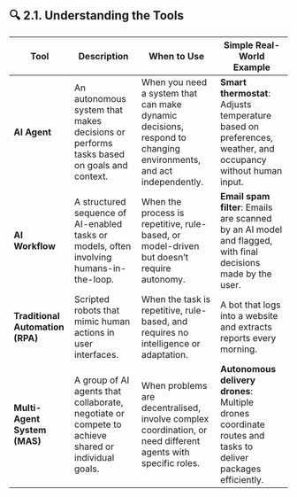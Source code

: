 ## 🔍 2.1. Understanding the Tools

| Tool | Description | When to Use | Simple Real-World Example |
|------|-------------|-------------|----------------------------|
| **AI Agent** | An autonomous system that makes decisions or performs tasks based on goals and context. | When you need a system that can make dynamic decisions, respond to changing environments, and act independently. | **Smart thermostat**: Adjusts temperature based on preferences, weather, and occupancy without human input. |
| **AI Workflow** | A structured sequence of AI-enabled tasks or models, often involving humans-in-the-loop. | When the process is repetitive, rule-based, or model-driven but doesn’t require autonomy. | **Email spam filter**: Emails are scanned by an AI model and flagged, with final decisions made by the user. |
| **Traditional Automation (RPA)** | Scripted robots that mimic human actions in user interfaces. | When the task is repetitive, rule-based, and requires no intelligence or adaptation. | A bot that logs into a website and extracts reports every morning. |
| **Multi-Agent System (MAS)** | A group of AI agents that collaborate, negotiate or compete to achieve shared or individual goals. | When problems are decentralised, involve complex coordination, or need different agents with specific roles. | **Autonomous delivery drones**: Multiple drones coordinate routes and tasks to deliver packages efficiently. |
